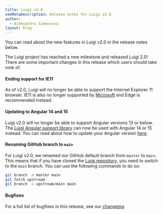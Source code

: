 ```yaml
---
title: Luigi v2.0
seoMetaDescription: Release notes for Luigi v2.0
author:
  - Aleksandra Simeonova
layout: blog
---
```


You can read about the new features in Luigi v2.0 in the release notes below.

<!-- Excerpt -->

The Luigi project has reached a new milestone and released Luigi 2.0! There are some important changes in this release which users should take note of.

#### Ending support for IE11 

As of v2.0, Luigi will no longer be able to support the Internet Explorer 11 browser. IE11 is also no longer supported by [Microsoft](https://learn.microsoft.com/en-us/lifecycle/products/internet-explorer-11) and Edge is recommended instead.

#### Updating to Angular 14 and 15 

Luigi v2.0 will no longer be able to support Angular versions 13 or below. The [Luigi Angular support library](https://docs.luigi-project.io/docs/framework-support-libraries) can now be used with Angular 14 or 15 instead. You can read about how to update your Angular version [here](https://angular.io/guide/updating). 

#### Renaming GitHub branch to `main`

For Luigi v2.0, we renamed our GitHub default branch from `master` to `main`. This means that if you have cloned the [Luigi repository](https://github.com/luigi-project/luigi), you need to switch to the `main` branch. You can use the following commands to do so:

```bash
git branch -m master main
git fetch upstream
git branch -u upstream/main main
```

#### Bugfixes

For a full list of bugfixes in this release, see our [changelog](https://github.com/luigi-project/luigi/blob/main/CHANGELOG.md).

